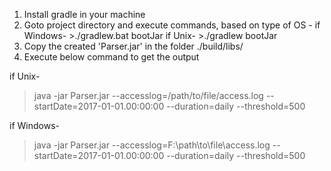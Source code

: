 1. Install gradle in your machine
2. Goto project directory and execute commands, based on type of OS -
	if Windows-  >./gradlew.bat bootJar
	if Unix- >./gradlew bootJar
3. Copy the created 'Parser.jar' in the folder ./build/libs/
4. Execute below command to get the output

if Unix-
>java -jar Parser.jar --accesslog=/path/to/file/access.log --startDate=2017-01-01.00:00:00 --duration=daily --threshold=500

if Windows-
>java -jar Parser.jar --accesslog=F:\\path\to\file\access.log --startDate=2017-01-01.00:00:00 --duration=daily --threshold=500
